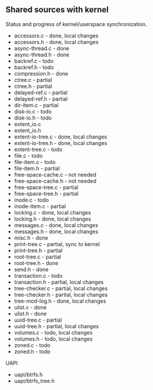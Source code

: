Shared sources with kernel
--------------------------

Status and progress of kernel/userspace synchronization.

- accessors.c - done, local changes
- accessors.h - done, local changes
- async-thread.c - done
- async-thread.h - done
- backref.c - todo
- backref.h - todo
- compression.h - done
- ctree.c - partial
- ctree.h - partial
- delayed-ref.c - partial
- delayed-ref.h - partial
- dir-item.c - partial
- disk-io.c - todo
- disk-io.h - todo
- extent\_io.c
- extent\_io.h
- extent-io-tree.c - done, local changes
- extent-io-tree.h - done, local changes
- extent-tree.c - todo
- file.c - todo
- file-item.c - todo
- file-item.h - partial
- free-space-cache.c - not needed
- free-space-cache.h - not needed
- free-space-tree.c - partial
- free-space-tree.h - partial
- inode.c - todo
- inode-item.c - partial
- locking.c - done, local changes
- locking.h - done, local changes
- messages.c - done, local changes
- messages.h - done, local changes
- misc.h - done
- print-tree.c - partial, sync to kernel
- print-tree.h - partial
- root-tree.c - partial
- root-tree.h - done
- send.h - done
- transaction.c - todo
- transaction.h - partial, local changes
- tree-checker.c - partial, local changes
- tree-checker.h - partial, local changes
- tree-mod-log.h - done, local changes
- ulist.c - done
- ulist.h - done
- uuid-tree.c - partial
- uuid-tree.h - partial, local changes
- volumes.c - todo, local changes
- volumes.h - todo, local changes
- zoned.c - todo
- zoned.h - todo

UAPI

- uapi/btrfs.h
- uapi/btrfs\_tree.h
